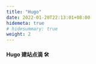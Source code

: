 ```yaml
---
title: "Hugo"
date: 2022-01-20T22:13:01+08:00
hidemeta: true
# hidesummary: true
weight: 2
---
```

#### **Hugo** 建站点滴 🛠️